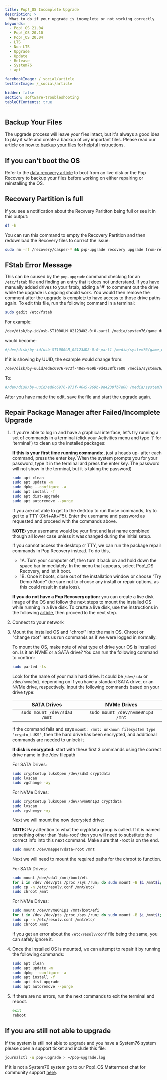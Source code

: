 ```yaml
---
title: Pop!_OS Incomplete Upgrade
description: >
  What to do if your upgrade is incomplete or not working correctly
keywords:
  - Pop!_OS 21.04
  - Pop!_OS 20.10
  - Pop!_OS 20.04
  - LTS
  - Non-LTS
  - Upgrade
  - Update
  - Release
  - System76
  - apt

facebookImage: /_social/article
twitterImage: /_social/article

hidden: false
section: software-troubleshooting
tableOfContents: true
---
```


## Backup Your Files

The upgrade process will leave your files intact, but it's always a good idea to play it safe and create a backup of any important files. Please read our article on [how to backup your files](/articles/backup-files/) for helpful instructions.

## If you can't boot the OS

Refer to the [data recovery article](/articles/disaster-recovery) to boot from an live disk or the Pop Recovery to backup your files before working on either repairing or reinstalling the OS.

## Recovery Partition is full

If you see a notification about the Recovery Parititon being full or see it in this output:

```bash
df -h
```

You can run this command to empty the Recovery Partition and then redownload the Recovery files to correct the issue:

```bash
sudo rm -rf /recovery/casper-* && pop-upgrade recovery upgrade from-release
```

## FStab Error Message

This can be caused by the `pop-upgrade` command checking for an `/etc/fstab` file and finding an entry that it does not understand. If you have manually added drives to your fstab, adding a '#' to comment out the drive while the upgrade is ongoing should work.  You would then remove the comment after the upgrade is complete to have access to those drive paths again. To edit this file, run the following command in a terminal:

```bash
sudo gedit /etc/fstab
```

For example:

```bash
/dev/disk/by-id/usb-ST1000LM_02123AD2-0:0-part1 /media/system76/game_drive auto nosuid,nodev,nofail,x-gvfs-show 0 0
```

would become:

```bash
#/dev/disk/by-id/usb-ST1000LM_02123AD2-0:0-part1 /media/system76/game_drive auto nosuid,nodev,nofail,x-gvfs-show 0 0
```

If it is showing by UUID, the example would change from:

```bash
/dev/disk/by-uuid/ed6c6976-973f-40e5-969b-9d4238fb7e00 /media/system76/ExtraDrive auto nosuid,nodev,nofail,x-gvfs-show 0 0
```

To:

```bash
#/dev/disk/by-uuid/ed6c6976-973f-40e5-969b-9d4238fb7e00 /media/system76/ExtraDrive auto nosuid,nodev,nofail,x-gvfs-show 0 0
```

After you have made the edit, save the file and start the upgrade again.

## Repair Package Manager after Failed/Incomplete Upgrade

1. If you’re able to log in and have a graphical interface, let’s try running a set of commands in a terminal (click your Activities menu and type ‘t’ for ‘terminal’) to clean up the installed packages:

    **If this is your first time running commands:**, just a heads up- after each command, press the enter key. When the system prompts you for your password, type it in the terminal and press the enter key. The password will not show in the terminal, but it is taking the password)

    ```bash
    sudo apt clean
    sudo apt update -m
    sudo dpkg --configure -a
    sudo apt install -f
    sudo apt dist-upgrade
    sudo apt autoremove --purge
    ```

    If you are not able to get to the desktop to run those commands, try to get to a TTY (Ctrl+Alt+F5). Enter the username and password as requested and proceed with the commands above.

    **NOTE:** your username would be your first and last name combined though all lower case unless it was changed during the initial setup.

    If you cannot access the desktop or TTY, we can run the package repair commands in Pop Recovery instead. To do this,

    - 1A. Turn your computer off, then turn it back on and hold down the space bar immediately. In the menu that appears, select Pop!_OS Recovery, and let it boot.
    - 1B. Once it boots, close out of the installation window or choose “Try Demo Mode” (be sure not to choose any install or repair options, as this could result in data loss).

    **If you do not have a Pop Recovery option:** you can create a live disk image of the OS and follow the next steps to mount the installed OS while running in a live disk. To create a live disk, use the instructions in the following [article](/articles/live-disk), then proceed to the next step.

2. Connect to your network

3. Mount the installed OS and "chroot" into the main OS. Chroot or "change root" lets us run commands as if we were logged in normally.

    To mount the OS, make note of what type of drive your OS is installed on. Is it an NVME or a SATA drive? You can run the following command to confirm:

    ```bash
    sudo parted -ls
    ```

    Look for the name of your main hard drive. It could be `/dev/sda` or `/dev/nvme0n1`, depending on if you have a standard SATA drive, or an NVMe drive, respectively. Input the following commands based on your drive type:

    | **SATA Drives**           | **NVMe Drives**                |
    |:-------------------------:|:------------------------------:|
    | ```sudo mount /dev/sda3 /mnt``` | ```sudo mount /dev/nvme0n1p3 /mnt``` |

    If the command fails and says `mount: /mnt: unknown filesystem type 'crypto_LUKS'`, then the hard drive has been encrypted, and additional commands are needed to unlock it.

    **If disk is encrypted:** start with these first 3 commands using the correct drive name in the /dev filepath

    For SATA Drives:

    ```bash
    sudo cryptsetup luksOpen /dev/sda3 cryptdata
    sudo lvscan
    sudo vgchange -ay
    ```

    For NVMe Drives:

    ```bash
    sudo cryptsetup luksOpen /dev/nvme0n1p3 cryptdata
    sudo lvscan
    sudo vgchange -ay
    ```

    Next we will mount the now decrypted drive:

    **NOTE:** Pay attention to what the cryptdata group is called. If it is named something other than ‘data-root’ then you will need to substitute the correct info into this next command. Make sure that -root is on the end.

    ```bash
    sudo mount /dev/mapper/data-root /mnt
    ```

    Next we will need to mount the required paths for the chroot to function.

    For SATA Drives:

    ```bash
    sudo mount /dev/sda1 /mnt/boot/efi
    for i in /dev /dev/pts /proc /sys /run; do sudo mount -B $i /mnt$i; done
    sudo cp -n /etc/resolv.conf /mnt/etc/
    sudo chroot /mnt
    ```

    For NVMe Drives:

    ```bash
    sudo mount /dev/nvme0n1p1 /mnt/boot/efi
    for i in /dev /dev/pts /proc /sys /run; do sudo mount -B $i /mnt$i; done
    sudo cp -n /etc/resolv.conf /mnt/etc/
    sudo chroot /mnt
    ```

    If you get an error about the `/etc/resolv/conf` file being the same, you can safely ignore it.

4. Once the installed OS is mounted, we can attempt to repair it by running the following commands:

    ```bash
    sudo apt clean
    sudo apt update -m
    sudo dpkg --configure -a
    sudo apt install -f
    sudo apt dist-upgrade
    sudo apt autoremove --purge
    ```

5. If there are no errors, run the next commands to exit the terminal and reboot.

    ```bash
    exit
    reboot
    ```

## If you are still not able to upgrade

If the system is still not able to upgrade and you have a System76 system please open a support ticket and include this file:

```bash
journalctl -u pop-upgrade > ~/pop-upgrade.log
```

If it is not a System76 system go to our Pop!\_OS Mattermost chat for community support [here](chat.pop-os.org).
